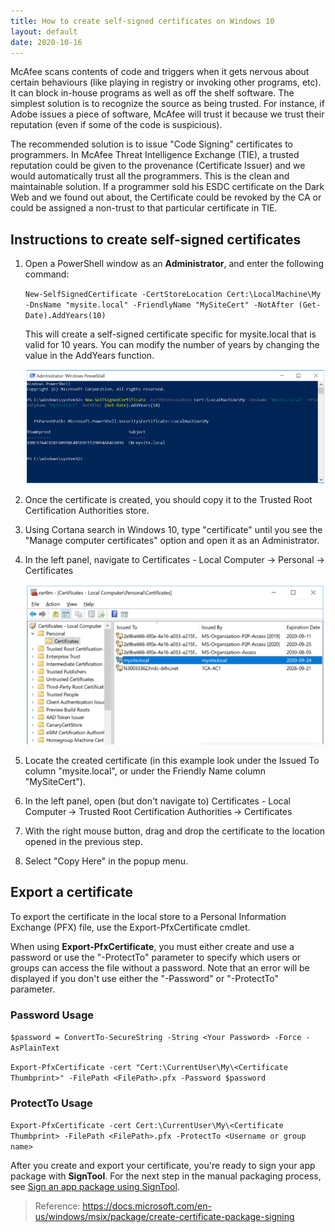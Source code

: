 ```yaml
---
title: How to create self-signed certificates on Windows 10
layout: default
date: 2020-10-16
---
```


McAfee scans contents of code and triggers when it gets nervous about certain behaviours (like playing in registry or invoking other programs, etc). It can block in-house programs as well as off the shelf software. The simplest solution is to recognize the source as being trusted. For instance, if Adobe issues a piece of software, McAfee will trust it because we trust their reputation (even if some of the code is suspicious).

The recommended solution is to issue "Code Signing" certificates to programmers. In McAfee Threat Intelligence Exchange (TIE), a trusted reputation could be given to the provenance (Certificate Issuer) and we would automatically trust all the programmers. This is the clean and maintainable solution. If a programmer sold his ESDC certificate on the Dark Web and we found out about, the Certificate could be revoked by the CA or could be assigned a non-trust to that particular certificate in TIE.

## Instructions to create self-signed certificates

1. Open a PowerShell window as an **Administrator**, and enter the following command: 

   `New-SelfSignedCertificate -CertStoreLocation Cert:\LocalMachine\My -DnsName "mysite.local" -FriendlyName "MySiteCert" -NotAfter (Get-Date).AddYears(10)`

   This will create a self-signed certificate specific for mysite.local that is valid for 10 years. You can modify the number of years by changing the value in the AddYears function.
   
   ![Create a new certificate using PowerShell](../assets/create-self-signed-certs/instruction-1.PNG)
   
2. Once the certificate is created, you should copy it to the Trusted Root Certification Authorities store. 

3. Using Cortana search in Windows 10, type "certificate" until you see the "Manage computer certificates" option and open it as an Administrator. 

4. In the left panel, navigate to Certificates - Local Computer → Personal → Certificates 
   
   ![Display Certificates Store](../assets/create-self-signed-certs/instruction-2.PNG)
	   
5. Locate the created certificate (in this example look under the Issued To column "mysite.local", or under the Friendly Name column "MySiteCert").
   
6. In the left panel, open (but don't navigate to) Certificates - Local Computer → Trusted Root Certification Authorities → Certificates 
   
7. With the right mouse button, drag and drop the certificate to the location opened in the previous step.
   
8. Select "Copy Here" in the popup menu.

## Export a certificate

To export the certificate in the local store to a Personal Information Exchange (PFX) file, use the Export-PfxCertificate cmdlet. 

When using **Export-PfxCertificate**, you must either create and use a password or use the "-ProtectTo" parameter to specify which users or groups can access the file without a password. Note that an error will be displayed if you don't use either the "-Password" or "-ProtectTo" parameter.

### Password Usage

   `$password = ConvertTo-SecureString -String <Your Password> -Force -AsPlainText`

   `Export-PfxCertificate -cert "Cert:\CurrentUser\My\<Certificate Thumbprint>" -FilePath <FilePath>.pfx -Password $password`

### ProtectTo Usage
   
   `Export-PfxCertificate -cert Cert:\CurrentUser\My\<Certificate Thumbprint> -FilePath <FilePath>.pfx -ProtectTo <Username or group name>`
   
   After you create and export your certificate, you're ready to sign your app package with **SignTool**. For the next step in the manual packaging process, see [Sign an app package using SignTool](https://docs.microsoft.com/en-us/windows/msix/package/sign-app-package-using-signtool). 
   
> Reference: https://docs.microsoft.com/en-us/windows/msix/package/create-certificate-package-signing
   
